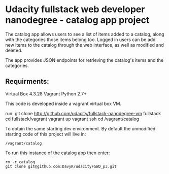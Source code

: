 
Udacity fullstack web developer nanodegree - catalog app project
================================================================

The catalog app allows users to see a list of items added to a catalog, along with the categories 
those items belong too.
Logged in users can be add new items to the catalog through the web interface, as well as modified and deleted.

The app provides JSON endpoints for retrieving the catalog's items and the categories.

Requirments:
------------
Virtual Box 4.3.28
Vagrant
Python 2.7+

This code is developed inside a vagrant virtual box VM.

run:
    git clone http://github.com/udacity/fullstack-nanodegree-vm fullstack
    cd fullstack/vagrant
    vagrant up
    vagrant ssh 
    cd /vagrant/catalog


To obtain the same starting dev environment. By default the unmodified starting code of this project will live in: 

    /vagrant/catalog

To run this instance of the catalog app then enter:

    rm -r catalog
    git clone git@github.com:DavyK/udacityFSWD_p3.git












